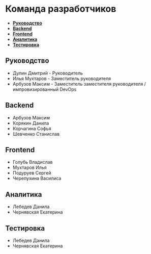 # Команда разработчиков

+ [__Руководство__](https://github.com/RobertPaulson2/info/tree/master/developers#Руководство)
+ [__Backend__](https://github.com/RobertPaulson2/info/tree/master/developers#Backend)
+ [__Frontend__](https://github.com/RobertPaulson2/info/tree/master/developers#Frontend)
+ [__Аналитика__](https://github.com/RobertPaulson2/info/tree/master/developers#Аналитика)
+ [__Тестировка__](https://github.com/RobertPaulson2/info/tree/master/developers#Тестировка)


## Руководство

+ Дулин Дмитрий - Руководитель
+ Илья Мухтаров - Заместитель руководителя
+ Арбузов Максим - Заместитель заместителя руководителя / импровизированный DevOps


## Backend

+ Арбузов Максим
+ Корякин Данила
+ Корчагина Софья
+ Шевченко Станислав


## Frontend

+ Голубь Владислав
+ Мухтаров Илья
+ Подуруев Сергей
+ Черепухина Василиса


## Аналитика

+ Лебедев Данила
+ Чернявская Екатерина


## Тестировка

+ Лебедев Данила
+ Чернявская Екатерина
